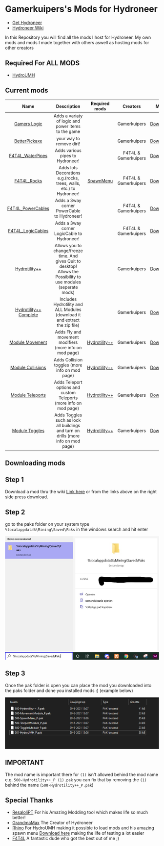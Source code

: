 # Gamerkuipers's Mods for Hydroneer

- [Get Hydroneer](https://store.steampowered.com/app/1106840/Hydroneer/)
- [Hydroneer Wiki](https://bridgepour.com/)

In this Repository you will find all the mods I host for Hydroneer. My own mods and mods I made together with others aswell as hosting mods for other creators

## Required For **ALL MODS**

- [HydroUMH](https://github.com/RHlNO/HydroneerModding/raw/main/Release%20Mods/501-HydroUMH_P.pak)

## Current mods

Name | Description | Required mods | Creators | Mod
:----:|:---------:|:------:|:-----: | :----:
[Gamers Logic](./Gamers_Logic) | Adds a variaty of logic and power items to the game | | Gamerkuipers | [Download](https://github.com/Gamerkuipers/Hydroneer-Modding/raw/main/Gamers_Logic/500-Gamers_Logic_P.pak)
[BetterPickaxe](./BetterPickaxe) | your way to remove dirt! |  | Gamerkuipers | [Download](https://github.com/Gamerkuipers/Hydroneer-Modding/raw/main/BetterPickaxe/500-BetterPickaxe_P.pak)
[F4T4L_WaterPipes](./F4T4L_WaterPipes) | Adds various pipes to Hydroneer! |  | F4T4L & Gamerkuipers | [Download](https://github.com/Gamerkuipers/Hydroneer-Modding/raw/main/F4T4L_WaterPipes/500-f4t4l_WaterPipes_P.pak)
[F4T4L_Rocks](./F4T4L_Rocks) | Adds lots Decorations e.g.(rocks, trees, walls, etc.) to Hydroneer! | [SpawnMenu](https://github.com/RHlNO/HydroneerModding/raw/main/Release%20Mods/500-SpawnMenu_P.pak) | F4T4L & Gamerkuipers | [Download](https://github.com/Gamerkuipers/Hydroneer-Modding/raw/main/F4T4L_Rocks/500-f4t4l_Rocks_P.pak)
[F4T4L_PowerCables](./F4T4L_PowerCables) | Adds a 3way corner PowerCable to Hydroneer! | | F4T4L & Gamerkuipers | [Download](https://github.com/Gamerkuipers/Hydroneer-Modding/raw/main/F4T4L_PowerCables/500-f4t4l_PowerCables_P.pak)
[F4T4L_LogicCables](./F4T4L_LogicCables) | Adds a 3way corner LogicCable to Hydroneer! | | F4T4L & Gamerkuipers | [Download](https://github.com/Gamerkuipers/Hydroneer-Modding/raw/main/F4T4L_LogicCables/500-f4t4l_LogicCables_P.pak)
[Hydrotility++](./Hydrotility++) | Allows you to change/freeze time. And gives Quit to desktop! Allows the Possibility to use modules (seperate mods) | | Gamerkuipers | [Download](https://github.com/Gamerkuipers/Hydroneer-Modding/raw/main/Hydrotility++/500-Hydrotility++_P.pak)
[Hydrotility++ Complete](./Hydrotility++) | Includes Hydrotility and ALL Modules (download it and extract the zip file) | | Gamerkuipers | [Download](https://github.com/Gamerkuipers/Hydroneer-Modding/raw/main/Hydrotility++/Hydrotility++_Complete.zip)
[Module Movement](./Hydrotility++) | Adds Fly and movement modifiers (more info on mod page) | [Hydrotility++](https://github.com/Gamerkuipers/Hydroneer-Modding/raw/main/Hydrotility++/500-Hydrotility++_P.pak) | Gamerkuipers | [Download](https://github.com/Gamerkuipers/Hydroneer-Modding/raw/main/Hydrotility++/Modules/500-ModuleMovement_P.pak)
[Module Collisions](./Hydrotility++) | Adds Collision toggles (more info on mod page) | [Hydrotility++](https://github.com/Gamerkuipers/Hydroneer-Modding/raw/main/Hydrotility++/500-Hydrotility++_P.pak) | Gamerkuipers | [Download](https://github.com/Gamerkuipers/Hydroneer-Modding/raw/main/Hydrotility++/Modules/500-ModuleCollisions_P.pak)
[Module Teleports](./Hydrotility++) | Adds Teleport options and custom Teleports (more info on mod page) | [Hydrotility++](https://github.com/Gamerkuipers/Hydroneer-Modding/raw/main/Hydrotility++/500-Hydrotility++_P.pak) | Gamerkuipers | [Download](https://github.com/Gamerkuipers/Hydroneer-Modding/raw/main/Hydrotility++/Modules/500-ModuleTeleport_P.pak)
[Module Toggles](./Hydrotility++) | Adds Toggles such as lock all buildings and turn on drills (more info on mod page) | [Hydrotility++](https://github.com/Gamerkuipers/Hydroneer-Modding/raw/main/Hydrotility++/500-Hydrotility++_P.pak) | Gamerkuipers | [Download](https://github.com/Gamerkuipers/Hydroneer-Modding/raw/main/Hydrotility++/Modules/500-ModuleToggles_P.pak)

## Downloading mods

## **Step 1**

Download a mod thru the wiki [Link here](https://bridgepour.com/legacy-mods) or from the links above on the right side press download.

## **Step 2**

go to the paks folder on your system type `%localappdata%\Mining\Saved\Paks` in the windows search and hit enter

![Windows_search_ss](./img/Windows_Search.jpg)

## **Step 3**

Once the pak folder is open you can place the mod you downloaded into the paks folder and done you installed mods :) (example below)

![Paks_Folder](./img/Paks_Folder.png)

## **IMPORTANT**

The mod name is important there for `(1)` isn't allowed behind the mod name e.g. `500-Hydrotility++_P (1).pak` you can fix that by removing the `(1)` behind the name (`500-Hydrotility++_P.pak`)

## Special Thanks

- [ResaloliPT](https://github.com/ResaloliPT/HydroModTool) For his Amazing Modding tool which makes life so much better!
- [GrandmaMax](https://twitter.com/MaxHayon) The Creator of Hydroneer
- [Rhino](https://github.com/RHlNO/HydroneerModding) For HydroUMH making it possible to load mods and his amazing spawn menu [Download here](https://github.com/RHlNO/HydroneerModding/raw/main/Release%20Mods/500-SpawnMenu_P.pak) making the life of testing a lot easier
- [F4T4L](/#) A fantastic dude who got the best out of me ;)
